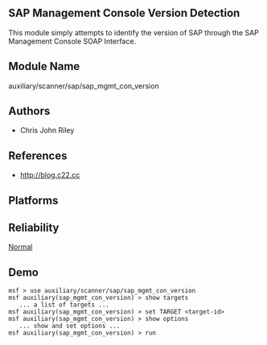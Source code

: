 ## SAP Management Console Version Detection

This module simply attempts to identify the version of SAP 
through the SAP Management Console SOAP Interface.


## Module Name
auxiliary/scanner/sap/sap_mgmt_con_version

## Authors
* Chris John Riley


## References
* http://blog.c22.cc




## Platforms


## Reliability
[Normal](https://github.com/rapid7/metasploit-framework/wiki/Exploit-Ranking)

## Demo

```
msf > use auxiliary/scanner/sap/sap_mgmt_con_version
msf auxiliary(sap_mgmt_con_version) > show targets
   ... a list of targets ...
msf auxiliary(sap_mgmt_con_version) > set TARGET <target-id>
msf auxiliary(sap_mgmt_con_version) > show options
   ... show and set options ...
msf auxiliary(sap_mgmt_con_version) > run
```
    
    